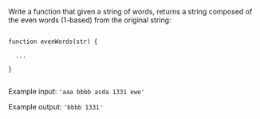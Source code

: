 <p>Write a function that given a string of words, returns a string composed of the even words (1-based) from the original string:</p>
<code>
function evenWords(str) {<br />
  ...<br />
}<br />
</code>
<p>Example input: <code>'aaa bbbb asda 1331 ewe'</code></p>
<p>Example output: <code>'bbbb 1331'</code></p>
